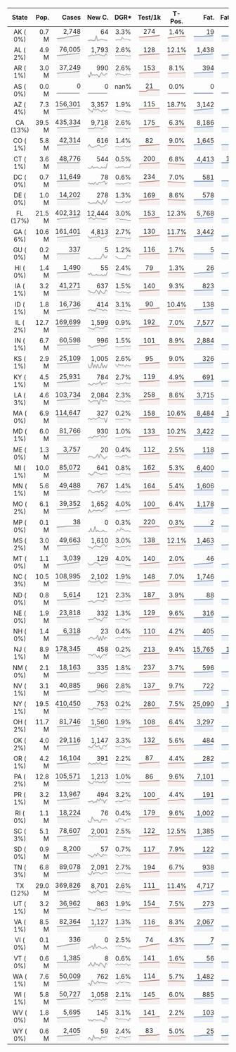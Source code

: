 
<!-- Building Table Time:  2020-07-25T21:14:45.004144 -->


| State | Pop. | Cases | New C. | DGR* | Test/1k | T-Pos. | Fat. | Fat./1M  | CFR* |  GF* | GF-14day | Dbl.Days | CDD |  
| :---: | ---: | ---: | ---: | :---: | :---: | :---: | ---: | ---:  | :---: |  :---: | :---: | :---: | ---: |  
| AK ( 0%)  | 0.7 M  | 2,748 <br><img src="/assets/images/covid/sparklines/AK_img_positive_20200725_1595726085.png"> | 64 <br><img src="/assets/images/covid/sparklines/AK_img_positiveIncrease_20200725_1595726085.png"> | 3.3% <br><img src="/assets/images/covid/sparklines/AK_img_dgr_4_20200725_1595726085.png"> | 274 <br><img src="/assets/images/covid/sparklines/AK_img_total_test_per_1k_20200725_1595726085.png"> | 1.4% <br><img src="/assets/images/covid/sparklines/AK_img_test_positivity_20200725_1595726085.png"> | 19 <br><img src="/assets/images/covid/sparklines/AK_img_death_20200725_1595726085.png"> | 26 <br><img src="/assets/images/covid/sparklines/AK_img_death_20200725_1595726085.png">  | 0.7% <br><img src="/assets/images/covid/sparklines/AK_img_cfr_4_20200725_1595726086.png"> |  1.0 <br><img src="/assets/images/covid/sparklines/AK_img_gfac_4_20200725_1595726085.png"> | 20.9 <br><img src="/assets/images/covid/sparklines/AK_img_gfac_14sum_20200725_1595726085.png"> | 21 <br><img src="/assets/images/covid/sparklines/AK_img_doubling_days_20200725_1595726086.png"> | 4   |  
| AL ( 2%)  | 4.9 M  | 76,005 <br><img src="/assets/images/covid/sparklines/AL_img_positive_20200725_1595726086.png"> | 1,793 <br><img src="/assets/images/covid/sparklines/AL_img_positiveIncrease_20200725_1595726086.png"> | 2.6% <br><img src="/assets/images/covid/sparklines/AL_img_dgr_4_20200725_1595726086.png"> | 128 <br><img src="/assets/images/covid/sparklines/AL_img_total_test_per_1k_20200725_1595726086.png"> | 12.1% <br><img src="/assets/images/covid/sparklines/AL_img_test_positivity_20200725_1595726086.png"> | 1,438 <br><img src="/assets/images/covid/sparklines/AL_img_death_20200725_1595726087.png"> | 293 <br><img src="/assets/images/covid/sparklines/AL_img_death_20200725_1595726087.png">  | 1.9% <br><img src="/assets/images/covid/sparklines/AL_img_cfr_4_20200725_1595726087.png"> |  1.0 <br><img src="/assets/images/covid/sparklines/AL_img_gfac_4_20200725_1595726087.png"> | 14.7 <br><img src="/assets/images/covid/sparklines/AL_img_gfac_14sum_20200725_1595726087.png"> | 26 <br><img src="/assets/images/covid/sparklines/AL_img_doubling_days_20200725_1595726087.png"> | 1   |  
| AR ( 1%)  | 3.0 M  | 37,249 <br><img src="/assets/images/covid/sparklines/AR_img_positive_20200725_1595726088.png"> | 990 <br><img src="/assets/images/covid/sparklines/AR_img_positiveIncrease_20200725_1595726088.png"> | 2.6% <br><img src="/assets/images/covid/sparklines/AR_img_dgr_4_20200725_1595726088.png"> | 153 <br><img src="/assets/images/covid/sparklines/AR_img_total_test_per_1k_20200725_1595726088.png"> | 8.1% <br><img src="/assets/images/covid/sparklines/AR_img_test_positivity_20200725_1595726088.png"> | 394 <br><img src="/assets/images/covid/sparklines/AR_img_death_20200725_1595726088.png"> | 131 <br><img src="/assets/images/covid/sparklines/AR_img_death_20200725_1595726088.png">  | 1.1% <br><img src="/assets/images/covid/sparklines/AR_img_cfr_4_20200725_1595726089.png"> |  1.1 <br><img src="/assets/images/covid/sparklines/AR_img_gfac_4_20200725_1595726088.png"> | 10.7 <br><img src="/assets/images/covid/sparklines/AR_img_gfac_14sum_20200725_1595726089.png"> | 27 <br><img src="/assets/images/covid/sparklines/AR_img_doubling_days_20200725_1595726089.png"> | 1   |  
| AS ( 0%)  | 0.0 M  | 0 <br><img src="/assets/images/covid/sparklines/AS_img_positive_20200725_1595726089.png"> | 0 <br><img src="/assets/images/covid/sparklines/AS_img_positiveIncrease_20200725_1595726089.png"> | nan% <br><img src="/assets/images/covid/sparklines/AS_img_dgr_4_20200725_1595726089.png"> | 21 <br><img src="/assets/images/covid/sparklines/AS_img_total_test_per_1k_20200725_1595726089.png"> | 0.0% <br><img src="/assets/images/covid/sparklines/AS_img_test_positivity_20200725_1595726090.png"> | 0 <br><img src="/assets/images/covid/sparklines/AS_img_death_20200725_1595726090.png"> | 0 <br><img src="/assets/images/covid/sparklines/AS_img_death_20200725_1595726090.png">  | 0.0% <br><img src="/assets/images/covid/sparklines/AS_img_cfr_4_20200725_1595726090.png"> |  nan <br><img src="/assets/images/covid/sparklines/AS_img_gfac_4_20200725_1595726090.png"> | nan <br><img src="/assets/images/covid/sparklines/AS_img_gfac_14sum_20200725_1595726090.png"> | nan <br><img src="/assets/images/covid/sparklines/AS_img_doubling_days_20200725_1595726090.png"> | 116   |  
| AZ ( 4%)  | 7.3 M  | 156,301 <br><img src="/assets/images/covid/sparklines/AZ_img_positive_20200725_1595726090.png"> | 3,357 <br><img src="/assets/images/covid/sparklines/AZ_img_positiveIncrease_20200725_1595726091.png"> | 1.9% <br><img src="/assets/images/covid/sparklines/AZ_img_dgr_4_20200725_1595726091.png"> | 115 <br><img src="/assets/images/covid/sparklines/AZ_img_total_test_per_1k_20200725_1595726091.png"> | 18.7% <br><img src="/assets/images/covid/sparklines/AZ_img_test_positivity_20200725_1595726091.png"> | 3,142 <br><img src="/assets/images/covid/sparklines/AZ_img_death_20200725_1595726091.png"> | 432 <br><img src="/assets/images/covid/sparklines/AZ_img_death_20200725_1595726091.png">  | 2.0% <br><img src="/assets/images/covid/sparklines/AZ_img_cfr_4_20200725_1595726092.png"> |  1.2 <br><img src="/assets/images/covid/sparklines/AZ_img_gfac_4_20200725_1595726091.png"> | 15.6 <br><img src="/assets/images/covid/sparklines/AZ_img_gfac_14sum_20200725_1595726091.png"> | 37 <br><img src="/assets/images/covid/sparklines/AZ_img_doubling_days_20200725_1595726092.png"> | 0   |  
| CA (13%)  | 39.5 M  | 435,334 <br><img src="/assets/images/covid/sparklines/CA_img_positive_20200725_1595726092.png"> | 9,718 <br><img src="/assets/images/covid/sparklines/CA_img_positiveIncrease_20200725_1595726092.png"> | 2.6% <br><img src="/assets/images/covid/sparklines/CA_img_dgr_4_20200725_1595726092.png"> | 175 <br><img src="/assets/images/covid/sparklines/CA_img_total_test_per_1k_20200725_1595726092.png"> | 6.3% <br><img src="/assets/images/covid/sparklines/CA_img_test_positivity_20200725_1595726092.png"> | 8,186 <br><img src="/assets/images/covid/sparklines/CA_img_death_20200725_1595726092.png"> | 207 <br><img src="/assets/images/covid/sparklines/CA_img_death_20200725_1595726092.png">  | 1.9% <br><img src="/assets/images/covid/sparklines/CA_img_cfr_4_20200725_1595726093.png"> |  1.0 <br><img src="/assets/images/covid/sparklines/CA_img_gfac_4_20200725_1595726093.png"> | 14.7 <br><img src="/assets/images/covid/sparklines/CA_img_gfac_14sum_20200725_1595726093.png"> | 27 <br><img src="/assets/images/covid/sparklines/CA_img_doubling_days_20200725_1595726093.png"> | 2   |  
| CO ( 1%)  | 5.8 M  | 42,314 <br><img src="/assets/images/covid/sparklines/CO_img_positive_20200725_1595726093.png"> | 616 <br><img src="/assets/images/covid/sparklines/CO_img_positiveIncrease_20200725_1595726094.png"> | 1.4% <br><img src="/assets/images/covid/sparklines/CO_img_dgr_4_20200725_1595726094.png"> | 82 <br><img src="/assets/images/covid/sparklines/CO_img_total_test_per_1k_20200725_1595726094.png"> | 9.0% <br><img src="/assets/images/covid/sparklines/CO_img_test_positivity_20200725_1595726094.png"> | 1,645 <br><img src="/assets/images/covid/sparklines/CO_img_death_20200725_1595726094.png"> | 286 <br><img src="/assets/images/covid/sparklines/CO_img_death_20200725_1595726094.png">  | 4.0% <br><img src="/assets/images/covid/sparklines/CO_img_cfr_4_20200725_1595726095.png"> |  1.1 <br><img src="/assets/images/covid/sparklines/CO_img_gfac_4_20200725_1595726094.png"> | 15.0 <br><img src="/assets/images/covid/sparklines/CO_img_gfac_14sum_20200725_1595726094.png"> | 50 <br><img src="/assets/images/covid/sparklines/CO_img_doubling_days_20200725_1595726095.png"> | 1   |  
| CT ( 1%)  | 3.6 M  | 48,776 <br><img src="/assets/images/covid/sparklines/CT_img_positive_20200725_1595726095.png"> | 544 <br><img src="/assets/images/covid/sparklines/CT_img_positiveIncrease_20200725_1595726095.png"> | 0.5% <br><img src="/assets/images/covid/sparklines/CT_img_dgr_4_20200725_1595726095.png"> | 200 <br><img src="/assets/images/covid/sparklines/CT_img_total_test_per_1k_20200725_1595726095.png"> | 6.8% <br><img src="/assets/images/covid/sparklines/CT_img_test_positivity_20200725_1595726095.png"> | 4,413 <br><img src="/assets/images/covid/sparklines/CT_img_death_20200725_1595726096.png"> | 1,238 <br><img src="/assets/images/covid/sparklines/CT_img_death_20200725_1595726096.png">  | 9.1% <br><img src="/assets/images/covid/sparklines/CT_img_cfr_4_20200725_1595726096.png"> |  27.0 <br><img src="/assets/images/covid/sparklines/CT_img_gfac_4_20200725_1595726096.png"> | 41.9 <br><img src="/assets/images/covid/sparklines/CT_img_gfac_14sum_20200725_1595726096.png"> | 132 <br><img src="/assets/images/covid/sparklines/CT_img_doubling_days_20200725_1595726096.png"> | 0   |  
| DC ( 0%)  | 0.7 M  | 11,649 <br><img src="/assets/images/covid/sparklines/DC_img_positive_20200725_1595726096.png"> | 78 <br><img src="/assets/images/covid/sparklines/DC_img_positiveIncrease_20200725_1595726096.png"> | 0.6% <br><img src="/assets/images/covid/sparklines/DC_img_dgr_4_20200725_1595726097.png"> | 234 <br><img src="/assets/images/covid/sparklines/DC_img_total_test_per_1k_20200725_1595726097.png"> | 7.0% <br><img src="/assets/images/covid/sparklines/DC_img_test_positivity_20200725_1595726097.png"> | 581 <br><img src="/assets/images/covid/sparklines/DC_img_death_20200725_1595726097.png"> | 823 <br><img src="/assets/images/covid/sparklines/DC_img_death_20200725_1595726097.png">  | 5.0% <br><img src="/assets/images/covid/sparklines/DC_img_cfr_4_20200725_1595726098.png"> |  1.3 <br><img src="/assets/images/covid/sparklines/DC_img_gfac_4_20200725_1595726097.png"> | 15.8 <br><img src="/assets/images/covid/sparklines/DC_img_gfac_14sum_20200725_1595726097.png"> | 109 <br><img src="/assets/images/covid/sparklines/DC_img_doubling_days_20200725_1595726097.png"> | 0   |  
| DE ( 0%)  | 1.0 M  | 14,202 <br><img src="/assets/images/covid/sparklines/DE_img_positive_20200725_1595726098.png"> | 278 <br><img src="/assets/images/covid/sparklines/DE_img_positiveIncrease_20200725_1595726098.png"> | 1.3% <br><img src="/assets/images/covid/sparklines/DE_img_dgr_4_20200725_1595726098.png"> | 169 <br><img src="/assets/images/covid/sparklines/DE_img_total_test_per_1k_20200725_1595726098.png"> | 8.6% <br><img src="/assets/images/covid/sparklines/DE_img_test_positivity_20200725_1595726098.png"> | 578 <br><img src="/assets/images/covid/sparklines/DE_img_death_20200725_1595726098.png"> | 594 <br><img src="/assets/images/covid/sparklines/DE_img_death_20200725_1595726098.png">  | 3.9% <br><img src="/assets/images/covid/sparklines/DE_img_cfr_4_20200725_1595726099.png"> |  1.8 <br><img src="/assets/images/covid/sparklines/DE_img_gfac_4_20200725_1595726098.png"> | 15.9 <br><img src="/assets/images/covid/sparklines/DE_img_gfac_14sum_20200725_1595726099.png"> | 54 <br><img src="/assets/images/covid/sparklines/DE_img_doubling_days_20200725_1595726099.png"> | 0   |  
| FL (17%)  | 21.5 M  | 402,312 <br><img src="/assets/images/covid/sparklines/FL_img_positive_20200725_1595726099.png"> | 12,444 <br><img src="/assets/images/covid/sparklines/FL_img_positiveIncrease_20200725_1595726099.png"> | 3.0% <br><img src="/assets/images/covid/sparklines/FL_img_dgr_4_20200725_1595726099.png"> | 153 <br><img src="/assets/images/covid/sparklines/FL_img_total_test_per_1k_20200725_1595726100.png"> | 12.3% <br><img src="/assets/images/covid/sparklines/FL_img_test_positivity_20200725_1595726100.png"> | 5,768 <br><img src="/assets/images/covid/sparklines/FL_img_death_20200725_1595726100.png"> | 269 <br><img src="/assets/images/covid/sparklines/FL_img_death_20200725_1595726100.png">  | 1.4% <br><img src="/assets/images/covid/sparklines/FL_img_cfr_4_20200725_1595726101.png"> |  1.1 <br><img src="/assets/images/covid/sparklines/FL_img_gfac_4_20200725_1595726100.png"> | 14.5 <br><img src="/assets/images/covid/sparklines/FL_img_gfac_14sum_20200725_1595726100.png"> | 23 <br><img src="/assets/images/covid/sparklines/FL_img_doubling_days_20200725_1595726100.png"> | 0   |  
| GA ( 6%)  | 10.6 M  | 161,401 <br><img src="/assets/images/covid/sparklines/GA_img_positive_20200725_1595726101.png"> | 4,813 <br><img src="/assets/images/covid/sparklines/GA_img_positiveIncrease_20200725_1595726101.png"> | 2.7% <br><img src="/assets/images/covid/sparklines/GA_img_dgr_4_20200725_1595726101.png"> | 130 <br><img src="/assets/images/covid/sparklines/GA_img_total_test_per_1k_20200725_1595726101.png"> | 11.7% <br><img src="/assets/images/covid/sparklines/GA_img_test_positivity_20200725_1595726101.png"> | 3,442 <br><img src="/assets/images/covid/sparklines/GA_img_death_20200725_1595726101.png"> | 324 <br><img src="/assets/images/covid/sparklines/GA_img_death_20200725_1595726101.png">  | 2.2% <br><img src="/assets/images/covid/sparklines/GA_img_cfr_4_20200725_1595726102.png"> |  1.1 <br><img src="/assets/images/covid/sparklines/GA_img_gfac_4_20200725_1595726101.png"> | 14.7 <br><img src="/assets/images/covid/sparklines/GA_img_gfac_14sum_20200725_1595726102.png"> | 25 <br><img src="/assets/images/covid/sparklines/GA_img_doubling_days_20200725_1595726102.png"> | 0   |  
| GU ( 0%)  | 0.2 M  | 337 <br><img src="/assets/images/covid/sparklines/GU_img_positive_20200725_1595726102.png"> | 5 <br><img src="/assets/images/covid/sparklines/GU_img_positiveIncrease_20200725_1595726102.png"> | 1.2% <br><img src="/assets/images/covid/sparklines/GU_img_dgr_4_20200725_1595726102.png"> | 116 <br><img src="/assets/images/covid/sparklines/GU_img_total_test_per_1k_20200725_1595726102.png"> | 1.7% <br><img src="/assets/images/covid/sparklines/GU_img_test_positivity_20200725_1595726103.png"> | 5 <br><img src="/assets/images/covid/sparklines/GU_img_death_20200725_1595726103.png"> | 30 <br><img src="/assets/images/covid/sparklines/GU_img_death_20200725_1595726103.png">  | 1.5% <br><img src="/assets/images/covid/sparklines/GU_img_cfr_4_20200725_1595726103.png"> |  1.5 <br><img src="/assets/images/covid/sparklines/GU_img_gfac_4_20200725_1595726103.png"> | 10.7 <br><img src="/assets/images/covid/sparklines/GU_img_gfac_14sum_20200725_1595726103.png"> | 59 <br><img src="/assets/images/covid/sparklines/GU_img_doubling_days_20200725_1595726103.png"> | 3   |  
| HI ( 0%)  | 1.4 M  | 1,490 <br><img src="/assets/images/covid/sparklines/HI_img_positive_20200725_1595726103.png"> | 55 <br><img src="/assets/images/covid/sparklines/HI_img_positiveIncrease_20200725_1595726104.png"> | 2.4% <br><img src="/assets/images/covid/sparklines/HI_img_dgr_4_20200725_1595726104.png"> | 79 <br><img src="/assets/images/covid/sparklines/HI_img_total_test_per_1k_20200725_1595726104.png"> | 1.3% <br><img src="/assets/images/covid/sparklines/HI_img_test_positivity_20200725_1595726104.png"> | 26 <br><img src="/assets/images/covid/sparklines/HI_img_death_20200725_1595726104.png"> | 18 <br><img src="/assets/images/covid/sparklines/HI_img_death_20200725_1595726104.png">  | 1.7% <br><img src="/assets/images/covid/sparklines/HI_img_cfr_4_20200725_1595726105.png"> |  1.9 <br><img src="/assets/images/covid/sparklines/HI_img_gfac_4_20200725_1595726104.png"> | 16.5 <br><img src="/assets/images/covid/sparklines/HI_img_gfac_14sum_20200725_1595726104.png"> | 29 <br><img src="/assets/images/covid/sparklines/HI_img_doubling_days_20200725_1595726104.png"> | 0   |  
| IA ( 1%)  | 3.2 M  | 41,271 <br><img src="/assets/images/covid/sparklines/IA_img_positive_20200725_1595726105.png"> | 637 <br><img src="/assets/images/covid/sparklines/IA_img_positiveIncrease_20200725_1595726105.png"> | 1.5% <br><img src="/assets/images/covid/sparklines/IA_img_dgr_4_20200725_1595726105.png"> | 140 <br><img src="/assets/images/covid/sparklines/IA_img_total_test_per_1k_20200725_1595726105.png"> | 9.3% <br><img src="/assets/images/covid/sparklines/IA_img_test_positivity_20200725_1595726105.png"> | 823 <br><img src="/assets/images/covid/sparklines/IA_img_death_20200725_1595726105.png"> | 261 <br><img src="/assets/images/covid/sparklines/IA_img_death_20200725_1595726105.png">  | 2.0% <br><img src="/assets/images/covid/sparklines/IA_img_cfr_4_20200725_1595726106.png"> |  1.3 <br><img src="/assets/images/covid/sparklines/IA_img_gfac_4_20200725_1595726106.png"> | 17.5 <br><img src="/assets/images/covid/sparklines/IA_img_gfac_14sum_20200725_1595726106.png"> | 46 <br><img src="/assets/images/covid/sparklines/IA_img_doubling_days_20200725_1595726106.png"> | 1   |  
| ID ( 1%)  | 1.8 M  | 16,736 <br><img src="/assets/images/covid/sparklines/ID_img_positive_20200725_1595726106.png"> | 414 <br><img src="/assets/images/covid/sparklines/ID_img_positiveIncrease_20200725_1595726106.png"> | 3.1% <br><img src="/assets/images/covid/sparklines/ID_img_dgr_4_20200725_1595726106.png"> | 90 <br><img src="/assets/images/covid/sparklines/ID_img_total_test_per_1k_20200725_1595726107.png"> | 10.4% <br><img src="/assets/images/covid/sparklines/ID_img_test_positivity_20200725_1595726107.png"> | 138 <br><img src="/assets/images/covid/sparklines/ID_img_death_20200725_1595726107.png"> | 77 <br><img src="/assets/images/covid/sparklines/ID_img_death_20200725_1595726107.png">  | 0.8% <br><img src="/assets/images/covid/sparklines/ID_img_cfr_4_20200725_1595726108.png"> |  0.9 <br><img src="/assets/images/covid/sparklines/ID_img_gfac_4_20200725_1595726107.png"> | 14.9 <br><img src="/assets/images/covid/sparklines/ID_img_gfac_14sum_20200725_1595726107.png"> | 22 <br><img src="/assets/images/covid/sparklines/ID_img_doubling_days_20200725_1595726107.png"> | 2   |  
| IL ( 2%)  | 12.7 M  | 169,699 <br><img src="/assets/images/covid/sparklines/IL_img_positive_20200725_1595726108.png"> | 1,599 <br><img src="/assets/images/covid/sparklines/IL_img_positiveIncrease_20200725_1595726108.png"> | 0.9% <br><img src="/assets/images/covid/sparklines/IL_img_dgr_4_20200725_1595726108.png"> | 192 <br><img src="/assets/images/covid/sparklines/IL_img_total_test_per_1k_20200725_1595726108.png"> | 7.0% <br><img src="/assets/images/covid/sparklines/IL_img_test_positivity_20200725_1595726108.png"> | 7,577 <br><img src="/assets/images/covid/sparklines/IL_img_death_20200725_1595726108.png"> | 598 <br><img src="/assets/images/covid/sparklines/IL_img_death_20200725_1595726108.png">  | 4.5% <br><img src="/assets/images/covid/sparklines/IL_img_cfr_4_20200725_1595726109.png"> |  1.1 <br><img src="/assets/images/covid/sparklines/IL_img_gfac_4_20200725_1595726108.png"> | 14.8 <br><img src="/assets/images/covid/sparklines/IL_img_gfac_14sum_20200725_1595726109.png"> | 77 <br><img src="/assets/images/covid/sparklines/IL_img_doubling_days_20200725_1595726109.png"> | 1   |  
| IN ( 1%)  | 6.7 M  | 60,598 <br><img src="/assets/images/covid/sparklines/IN_img_positive_20200725_1595726109.png"> | 996 <br><img src="/assets/images/covid/sparklines/IN_img_positiveIncrease_20200725_1595726110.png"> | 1.5% <br><img src="/assets/images/covid/sparklines/IN_img_dgr_4_20200725_1595726110.png"> | 101 <br><img src="/assets/images/covid/sparklines/IN_img_total_test_per_1k_20200725_1595726110.png"> | 8.9% <br><img src="/assets/images/covid/sparklines/IN_img_test_positivity_20200725_1595726110.png"> | 2,884 <br><img src="/assets/images/covid/sparklines/IN_img_death_20200725_1595726110.png"> | 428 <br><img src="/assets/images/covid/sparklines/IN_img_death_20200725_1595726110.png">  | 4.8% <br><img src="/assets/images/covid/sparklines/IN_img_cfr_4_20200725_1595726111.png"> |  1.1 <br><img src="/assets/images/covid/sparklines/IN_img_gfac_4_20200725_1595726110.png"> | 14.9 <br><img src="/assets/images/covid/sparklines/IN_img_gfac_14sum_20200725_1595726110.png"> | 46 <br><img src="/assets/images/covid/sparklines/IN_img_doubling_days_20200725_1595726110.png"> | 0   |  
| KS ( 1%)  | 2.9 M  | 25,109 <br><img src="/assets/images/covid/sparklines/KS_img_positive_20200725_1595726111.png"> | 1,005 <br><img src="/assets/images/covid/sparklines/KS_img_positiveIncrease_20200725_1595726111.png"> | 2.6% <br><img src="/assets/images/covid/sparklines/KS_img_dgr_4_20200725_1595726111.png"> | 95 <br><img src="/assets/images/covid/sparklines/KS_img_total_test_per_1k_20200725_1595726111.png"> | 9.0% <br><img src="/assets/images/covid/sparklines/KS_img_test_positivity_20200725_1595726111.png"> | 326 <br><img src="/assets/images/covid/sparklines/KS_img_death_20200725_1595726111.png"> | 112 <br><img src="/assets/images/covid/sparklines/KS_img_death_20200725_1595726111.png">  | 1.3% <br><img src="/assets/images/covid/sparklines/KS_img_cfr_4_20200725_1595726112.png"> |  0.0 <br><img src="/assets/images/covid/sparklines/KS_img_gfac_4_20200725_1595726111.png"> | 0.0 <br><img src="/assets/images/covid/sparklines/KS_img_gfac_14sum_20200725_1595726112.png"> | 27 <br><img src="/assets/images/covid/sparklines/KS_img_doubling_days_20200725_1595726112.png"> | 0   |  
| KY ( 1%)  | 4.5 M  | 25,931 <br><img src="/assets/images/covid/sparklines/KY_img_positive_20200725_1595726112.png"> | 784 <br><img src="/assets/images/covid/sparklines/KY_img_positiveIncrease_20200725_1595726112.png"> | 2.7% <br><img src="/assets/images/covid/sparklines/KY_img_dgr_4_20200725_1595726112.png"> | 119 <br><img src="/assets/images/covid/sparklines/KY_img_total_test_per_1k_20200725_1595726112.png"> | 4.9% <br><img src="/assets/images/covid/sparklines/KY_img_test_positivity_20200725_1595726113.png"> | 691 <br><img src="/assets/images/covid/sparklines/KY_img_death_20200725_1595726113.png"> | 155 <br><img src="/assets/images/covid/sparklines/KY_img_death_20200725_1595726113.png">  | 2.7% <br><img src="/assets/images/covid/sparklines/KY_img_cfr_4_20200725_1595726113.png"> |  1.3 <br><img src="/assets/images/covid/sparklines/KY_img_gfac_4_20200725_1595726113.png"> | 16.3 <br><img src="/assets/images/covid/sparklines/KY_img_gfac_14sum_20200725_1595726113.png"> | 26 <br><img src="/assets/images/covid/sparklines/KY_img_doubling_days_20200725_1595726113.png"> | 0   |  
| LA ( 3%)  | 4.6 M  | 103,734 <br><img src="/assets/images/covid/sparklines/LA_img_positive_20200725_1595726113.png"> | 2,084 <br><img src="/assets/images/covid/sparklines/LA_img_positiveIncrease_20200725_1595726114.png"> | 2.3% <br><img src="/assets/images/covid/sparklines/LA_img_dgr_4_20200725_1595726114.png"> | 258 <br><img src="/assets/images/covid/sparklines/LA_img_total_test_per_1k_20200725_1595726114.png"> | 8.6% <br><img src="/assets/images/covid/sparklines/LA_img_test_positivity_20200725_1595726114.png"> | 3,715 <br><img src="/assets/images/covid/sparklines/LA_img_death_20200725_1595726114.png"> | 799 <br><img src="/assets/images/covid/sparklines/LA_img_death_20200725_1595726114.png">  | 3.7% <br><img src="/assets/images/covid/sparklines/LA_img_cfr_4_20200725_1595726115.png"> |  1.0 <br><img src="/assets/images/covid/sparklines/LA_img_gfac_4_20200725_1595726114.png"> | 13.1 <br><img src="/assets/images/covid/sparklines/LA_img_gfac_14sum_20200725_1595726114.png"> | 30 <br><img src="/assets/images/covid/sparklines/LA_img_doubling_days_20200725_1595726114.png"> | 2   |  
| MA ( 0%)  | 6.9 M  | 114,647 <br><img src="/assets/images/covid/sparklines/MA_img_positive_20200725_1595726115.png"> | 327 <br><img src="/assets/images/covid/sparklines/MA_img_positiveIncrease_20200725_1595726115.png"> | 0.2% <br><img src="/assets/images/covid/sparklines/MA_img_dgr_4_20200725_1595726115.png"> | 158 <br><img src="/assets/images/covid/sparklines/MA_img_total_test_per_1k_20200725_1595726115.png"> | 10.6% <br><img src="/assets/images/covid/sparklines/MA_img_test_positivity_20200725_1595726115.png"> | 8,484 <br><img src="/assets/images/covid/sparklines/MA_img_death_20200725_1595726115.png"> | 1,231 <br><img src="/assets/images/covid/sparklines/MA_img_death_20200725_1595726115.png">  | 7.4% <br><img src="/assets/images/covid/sparklines/MA_img_cfr_4_20200725_1595726116.png"> |  0.6 <br><img src="/assets/images/covid/sparklines/MA_img_gfac_4_20200725_1595726116.png"> | 13.8 <br><img src="/assets/images/covid/sparklines/MA_img_gfac_14sum_20200725_1595726116.png"> | 344 <br><img src="/assets/images/covid/sparklines/MA_img_doubling_days_20200725_1595726116.png"> | 0   |  
| MD ( 1%)  | 6.0 M  | 81,766 <br><img src="/assets/images/covid/sparklines/MD_img_positive_20200725_1595726116.png"> | 930 <br><img src="/assets/images/covid/sparklines/MD_img_positiveIncrease_20200725_1595726117.png"> | 1.0% <br><img src="/assets/images/covid/sparklines/MD_img_dgr_4_20200725_1595726117.png"> | 133 <br><img src="/assets/images/covid/sparklines/MD_img_total_test_per_1k_20200725_1595726117.png"> | 10.2% <br><img src="/assets/images/covid/sparklines/MD_img_test_positivity_20200725_1595726117.png"> | 3,422 <br><img src="/assets/images/covid/sparklines/MD_img_death_20200725_1595726117.png"> | 566 <br><img src="/assets/images/covid/sparklines/MD_img_death_20200725_1595726117.png">  | 4.2% <br><img src="/assets/images/covid/sparklines/MD_img_cfr_4_20200725_1595726118.png"> |  1.2 <br><img src="/assets/images/covid/sparklines/MD_img_gfac_4_20200725_1595726117.png"> | 15.2 <br><img src="/assets/images/covid/sparklines/MD_img_gfac_14sum_20200725_1595726118.png"> | 70 <br><img src="/assets/images/covid/sparklines/MD_img_doubling_days_20200725_1595726118.png"> | 0   |  
| ME ( 0%)  | 1.3 M  | 3,757 <br><img src="/assets/images/covid/sparklines/ME_img_positive_20200725_1595726118.png"> | 20 <br><img src="/assets/images/covid/sparklines/ME_img_positiveIncrease_20200725_1595726118.png"> | 0.4% <br><img src="/assets/images/covid/sparklines/ME_img_dgr_4_20200725_1595726118.png"> | 112 <br><img src="/assets/images/covid/sparklines/ME_img_total_test_per_1k_20200725_1595726118.png"> | 2.5% <br><img src="/assets/images/covid/sparklines/ME_img_test_positivity_20200725_1595726118.png"> | 118 <br><img src="/assets/images/covid/sparklines/ME_img_death_20200725_1595726119.png"> | 88 <br><img src="/assets/images/covid/sparklines/ME_img_death_20200725_1595726119.png">  | 3.2% <br><img src="/assets/images/covid/sparklines/ME_img_cfr_4_20200725_1595726119.png"> |  1.1 <br><img src="/assets/images/covid/sparklines/ME_img_gfac_4_20200725_1595726119.png"> | 16.6 <br><img src="/assets/images/covid/sparklines/ME_img_gfac_14sum_20200725_1595726119.png"> | 163 <br><img src="/assets/images/covid/sparklines/ME_img_doubling_days_20200725_1595726119.png"> | 0   |  
| MI ( 1%)  | 10.0 M  | 85,072 <br><img src="/assets/images/covid/sparklines/MI_img_positive_20200725_1595726120.png"> | 641 <br><img src="/assets/images/covid/sparklines/MI_img_positiveIncrease_20200725_1595726120.png"> | 0.8% <br><img src="/assets/images/covid/sparklines/MI_img_dgr_4_20200725_1595726120.png"> | 162 <br><img src="/assets/images/covid/sparklines/MI_img_total_test_per_1k_20200725_1595726120.png"> | 5.3% <br><img src="/assets/images/covid/sparklines/MI_img_test_positivity_20200725_1595726120.png"> | 6,400 <br><img src="/assets/images/covid/sparklines/MI_img_death_20200725_1595726120.png"> | 641 <br><img src="/assets/images/covid/sparklines/MI_img_death_20200725_1595726120.png">  | 7.6% <br><img src="/assets/images/covid/sparklines/MI_img_cfr_4_20200725_1595726121.png"> |  1.0 <br><img src="/assets/images/covid/sparklines/MI_img_gfac_4_20200725_1595726120.png"> | 14.7 <br><img src="/assets/images/covid/sparklines/MI_img_gfac_14sum_20200725_1595726120.png"> | 88 <br><img src="/assets/images/covid/sparklines/MI_img_doubling_days_20200725_1595726121.png"> | 1   |  
| MN ( 1%)  | 5.6 M  | 49,488 <br><img src="/assets/images/covid/sparklines/MN_img_positive_20200725_1595726121.png"> | 767 <br><img src="/assets/images/covid/sparklines/MN_img_positiveIncrease_20200725_1595726121.png"> | 1.4% <br><img src="/assets/images/covid/sparklines/MN_img_dgr_4_20200725_1595726121.png"> | 164 <br><img src="/assets/images/covid/sparklines/MN_img_total_test_per_1k_20200725_1595726122.png"> | 5.4% <br><img src="/assets/images/covid/sparklines/MN_img_test_positivity_20200725_1595726122.png"> | 1,606 <br><img src="/assets/images/covid/sparklines/MN_img_death_20200725_1595726122.png"> | 285 <br><img src="/assets/images/covid/sparklines/MN_img_death_20200725_1595726122.png">  | 3.3% <br><img src="/assets/images/covid/sparklines/MN_img_cfr_4_20200725_1595726122.png"> |  1.2 <br><img src="/assets/images/covid/sparklines/MN_img_gfac_4_20200725_1595726122.png"> | 15.0 <br><img src="/assets/images/covid/sparklines/MN_img_gfac_14sum_20200725_1595726122.png"> | 48 <br><img src="/assets/images/covid/sparklines/MN_img_doubling_days_20200725_1595726122.png"> | 0   |  
| MO ( 2%)  | 6.1 M  | 39,352 <br><img src="/assets/images/covid/sparklines/MO_img_positive_20200725_1595726123.png"> | 1,652 <br><img src="/assets/images/covid/sparklines/MO_img_positiveIncrease_20200725_1595726123.png"> | 4.0% <br><img src="/assets/images/covid/sparklines/MO_img_dgr_4_20200725_1595726123.png"> | 100 <br><img src="/assets/images/covid/sparklines/MO_img_total_test_per_1k_20200725_1595726123.png"> | 6.4% <br><img src="/assets/images/covid/sparklines/MO_img_test_positivity_20200725_1595726123.png"> | 1,178 <br><img src="/assets/images/covid/sparklines/MO_img_death_20200725_1595726123.png"> | 192 <br><img src="/assets/images/covid/sparklines/MO_img_death_20200725_1595726123.png">  | 3.1% <br><img src="/assets/images/covid/sparklines/MO_img_cfr_4_20200725_1595726124.png"> |  1.2 <br><img src="/assets/images/covid/sparklines/MO_img_gfac_4_20200725_1595726123.png"> | 15.2 <br><img src="/assets/images/covid/sparklines/MO_img_gfac_14sum_20200725_1595726124.png"> | 17 <br><img src="/assets/images/covid/sparklines/MO_img_doubling_days_20200725_1595726124.png"> | 0   |  
| MP ( 0%)  | 0.1 M  | 38 <br><img src="/assets/images/covid/sparklines/MP_img_positive_20200725_1595726124.png"> | 0 <br><img src="/assets/images/covid/sparklines/MP_img_positiveIncrease_20200725_1595726124.png"> | 0.3% <br><img src="/assets/images/covid/sparklines/MP_img_dgr_4_20200725_1595726124.png"> | 220 <br><img src="/assets/images/covid/sparklines/MP_img_total_test_per_1k_20200725_1595726124.png"> | 0.3% <br><img src="/assets/images/covid/sparklines/MP_img_test_positivity_20200725_1595726124.png"> | 2 <br><img src="/assets/images/covid/sparklines/MP_img_death_20200725_1595726125.png"> | 39 <br><img src="/assets/images/covid/sparklines/MP_img_death_20200725_1595726125.png">  | 5.3% <br><img src="/assets/images/covid/sparklines/MP_img_cfr_4_20200725_1595726125.png"> |  0.0 <br><img src="/assets/images/covid/sparklines/MP_img_gfac_4_20200725_1595726125.png"> | 0.0 <br><img src="/assets/images/covid/sparklines/MP_img_gfac_14sum_20200725_1595726125.png"> | 226 <br><img src="/assets/images/covid/sparklines/MP_img_doubling_days_20200725_1595726125.png"> | 116   |  
| MS ( 2%)  | 3.0 M  | 49,663 <br><img src="/assets/images/covid/sparklines/MS_img_positive_20200725_1595726125.png"> | 1,610 <br><img src="/assets/images/covid/sparklines/MS_img_positiveIncrease_20200725_1595726125.png"> | 3.0% <br><img src="/assets/images/covid/sparklines/MS_img_dgr_4_20200725_1595726126.png"> | 138 <br><img src="/assets/images/covid/sparklines/MS_img_total_test_per_1k_20200725_1595726126.png"> | 12.1% <br><img src="/assets/images/covid/sparklines/MS_img_test_positivity_20200725_1595726126.png"> | 1,463 <br><img src="/assets/images/covid/sparklines/MS_img_death_20200725_1595726126.png"> | 492 <br><img src="/assets/images/covid/sparklines/MS_img_death_20200725_1595726126.png">  | 3.0% <br><img src="/assets/images/covid/sparklines/MS_img_cfr_4_20200725_1595726127.png"> |  1.2 <br><img src="/assets/images/covid/sparklines/MS_img_gfac_4_20200725_1595726126.png"> | 15.7 <br><img src="/assets/images/covid/sparklines/MS_img_gfac_14sum_20200725_1595726126.png"> | 23 <br><img src="/assets/images/covid/sparklines/MS_img_doubling_days_20200725_1595726126.png"> | 0   |  
| MT ( 0%)  | 1.1 M  | 3,039 <br><img src="/assets/images/covid/sparklines/MT_img_positive_20200725_1595726127.png"> | 129 <br><img src="/assets/images/covid/sparklines/MT_img_positiveIncrease_20200725_1595726127.png"> | 4.0% <br><img src="/assets/images/covid/sparklines/MT_img_dgr_4_20200725_1595726127.png"> | 140 <br><img src="/assets/images/covid/sparklines/MT_img_total_test_per_1k_20200725_1595726127.png"> | 2.0% <br><img src="/assets/images/covid/sparklines/MT_img_test_positivity_20200725_1595726127.png"> | 46 <br><img src="/assets/images/covid/sparklines/MT_img_death_20200725_1595726127.png"> | 43 <br><img src="/assets/images/covid/sparklines/MT_img_death_20200725_1595726127.png">  | 1.5% <br><img src="/assets/images/covid/sparklines/MT_img_cfr_4_20200725_1595726128.png"> |  1.1 <br><img src="/assets/images/covid/sparklines/MT_img_gfac_4_20200725_1595726127.png"> | 14.9 <br><img src="/assets/images/covid/sparklines/MT_img_gfac_14sum_20200725_1595726128.png"> | 18 <br><img src="/assets/images/covid/sparklines/MT_img_doubling_days_20200725_1595726128.png"> | 0   |  
| NC ( 3%)  | 10.5 M  | 108,995 <br><img src="/assets/images/covid/sparklines/NC_img_positive_20200725_1595726128.png"> | 2,102 <br><img src="/assets/images/covid/sparklines/NC_img_positiveIncrease_20200725_1595726128.png"> | 1.9% <br><img src="/assets/images/covid/sparklines/NC_img_dgr_4_20200725_1595726128.png"> | 148 <br><img src="/assets/images/covid/sparklines/NC_img_total_test_per_1k_20200725_1595726128.png"> | 7.0% <br><img src="/assets/images/covid/sparklines/NC_img_test_positivity_20200725_1595726128.png"> | 1,746 <br><img src="/assets/images/covid/sparklines/NC_img_death_20200725_1595726129.png"> | 166 <br><img src="/assets/images/covid/sparklines/NC_img_death_20200725_1595726129.png">  | 1.6% <br><img src="/assets/images/covid/sparklines/NC_img_cfr_4_20200725_1595726129.png"> |  1.1 <br><img src="/assets/images/covid/sparklines/NC_img_gfac_4_20200725_1595726129.png"> | 14.4 <br><img src="/assets/images/covid/sparklines/NC_img_gfac_14sum_20200725_1595726129.png"> | 36 <br><img src="/assets/images/covid/sparklines/NC_img_doubling_days_20200725_1595726129.png"> | 0   |  
| ND ( 0%)  | 0.8 M  | 5,614 <br><img src="/assets/images/covid/sparklines/ND_img_positive_20200725_1595726129.png"> | 121 <br><img src="/assets/images/covid/sparklines/ND_img_positiveIncrease_20200725_1595726129.png"> | 2.3% <br><img src="/assets/images/covid/sparklines/ND_img_dgr_4_20200725_1595726130.png"> | 187 <br><img src="/assets/images/covid/sparklines/ND_img_total_test_per_1k_20200725_1595726130.png"> | 3.9% <br><img src="/assets/images/covid/sparklines/ND_img_test_positivity_20200725_1595726130.png"> | 88 <br><img src="/assets/images/covid/sparklines/ND_img_death_20200725_1595726130.png"> | 115 <br><img src="/assets/images/covid/sparklines/ND_img_death_20200725_1595726130.png">  | 1.6% <br><img src="/assets/images/covid/sparklines/ND_img_cfr_4_20200725_1595726131.png"> |  1.1 <br><img src="/assets/images/covid/sparklines/ND_img_gfac_4_20200725_1595726130.png"> | 15.2 <br><img src="/assets/images/covid/sparklines/ND_img_gfac_14sum_20200725_1595726130.png"> | 30 <br><img src="/assets/images/covid/sparklines/ND_img_doubling_days_20200725_1595726130.png"> | 2   |  
| NE ( 0%)  | 1.9 M  | 23,818 <br><img src="/assets/images/covid/sparklines/NE_img_positive_20200725_1595726131.png"> | 332 <br><img src="/assets/images/covid/sparklines/NE_img_positiveIncrease_20200725_1595726131.png"> | 1.3% <br><img src="/assets/images/covid/sparklines/NE_img_dgr_4_20200725_1595726131.png"> | 129 <br><img src="/assets/images/covid/sparklines/NE_img_total_test_per_1k_20200725_1595726131.png"> | 9.6% <br><img src="/assets/images/covid/sparklines/NE_img_test_positivity_20200725_1595726131.png"> | 316 <br><img src="/assets/images/covid/sparklines/NE_img_death_20200725_1595726131.png"> | 163 <br><img src="/assets/images/covid/sparklines/NE_img_death_20200725_1595726131.png">  | 1.3% <br><img src="/assets/images/covid/sparklines/NE_img_cfr_4_20200725_1595726132.png"> |  1.2 <br><img src="/assets/images/covid/sparklines/NE_img_gfac_4_20200725_1595726131.png"> | 15.7 <br><img src="/assets/images/covid/sparklines/NE_img_gfac_14sum_20200725_1595726132.png"> | 54 <br><img src="/assets/images/covid/sparklines/NE_img_doubling_days_20200725_1595726132.png"> | 0   |  
| NH ( 0%)  | 1.4 M  | 6,318 <br><img src="/assets/images/covid/sparklines/NH_img_positive_20200725_1595726132.png"> | 23 <br><img src="/assets/images/covid/sparklines/NH_img_positiveIncrease_20200725_1595726132.png"> | 0.4% <br><img src="/assets/images/covid/sparklines/NH_img_dgr_4_20200725_1595726132.png"> | 110 <br><img src="/assets/images/covid/sparklines/NH_img_total_test_per_1k_20200725_1595726132.png"> | 4.2% <br><img src="/assets/images/covid/sparklines/NH_img_test_positivity_20200725_1595726133.png"> | 405 <br><img src="/assets/images/covid/sparklines/NH_img_death_20200725_1595726133.png"> | 298 <br><img src="/assets/images/covid/sparklines/NH_img_death_20200725_1595726133.png">  | 6.4% <br><img src="/assets/images/covid/sparklines/NH_img_cfr_4_20200725_1595726133.png"> |  1.1 <br><img src="/assets/images/covid/sparklines/NH_img_gfac_4_20200725_1595726133.png"> | 13.8 <br><img src="/assets/images/covid/sparklines/NH_img_gfac_14sum_20200725_1595726133.png"> | 173 <br><img src="/assets/images/covid/sparklines/NH_img_doubling_days_20200725_1595726133.png"> | 1   |  
| NJ ( 1%)  | 8.9 M  | 178,345 <br><img src="/assets/images/covid/sparklines/NJ_img_positive_20200725_1595726133.png"> | 458 <br><img src="/assets/images/covid/sparklines/NJ_img_positiveIncrease_20200725_1595726134.png"> | 0.2% <br><img src="/assets/images/covid/sparklines/NJ_img_dgr_4_20200725_1595726134.png"> | 213 <br><img src="/assets/images/covid/sparklines/NJ_img_total_test_per_1k_20200725_1595726134.png"> | 9.4% <br><img src="/assets/images/covid/sparklines/NJ_img_test_positivity_20200725_1595726134.png"> | 15,765 <br><img src="/assets/images/covid/sparklines/NJ_img_death_20200725_1595726134.png"> | 1,775 <br><img src="/assets/images/covid/sparklines/NJ_img_death_20200725_1595726134.png">  | 8.8% <br><img src="/assets/images/covid/sparklines/NJ_img_cfr_4_20200725_1595726135.png"> |  1.0 <br><img src="/assets/images/covid/sparklines/NJ_img_gfac_4_20200725_1595726135.png"> | 11.4 <br><img src="/assets/images/covid/sparklines/NJ_img_gfac_14sum_20200725_1595726135.png"> | 361 <br><img src="/assets/images/covid/sparklines/NJ_img_doubling_days_20200725_1595726135.png"> | 0   |  
| NM ( 0%)  | 2.1 M  | 18,163 <br><img src="/assets/images/covid/sparklines/NM_img_positive_20200725_1595726135.png"> | 335 <br><img src="/assets/images/covid/sparklines/NM_img_positiveIncrease_20200725_1595726135.png"> | 1.8% <br><img src="/assets/images/covid/sparklines/NM_img_dgr_4_20200725_1595726136.png"> | 237 <br><img src="/assets/images/covid/sparklines/NM_img_total_test_per_1k_20200725_1595726136.png"> | 3.7% <br><img src="/assets/images/covid/sparklines/NM_img_test_positivity_20200725_1595726136.png"> | 596 <br><img src="/assets/images/covid/sparklines/NM_img_death_20200725_1595726136.png"> | 284 <br><img src="/assets/images/covid/sparklines/NM_img_death_20200725_1595726136.png">  | 3.3% <br><img src="/assets/images/covid/sparklines/NM_img_cfr_4_20200725_1595726137.png"> |  1.1 <br><img src="/assets/images/covid/sparklines/NM_img_gfac_4_20200725_1595726136.png"> | 14.5 <br><img src="/assets/images/covid/sparklines/NM_img_gfac_14sum_20200725_1595726136.png"> | 39 <br><img src="/assets/images/covid/sparklines/NM_img_doubling_days_20200725_1595726136.png"> | 0   |  
| NV ( 1%)  | 3.1 M  | 40,885 <br><img src="/assets/images/covid/sparklines/NV_img_positive_20200725_1595726137.png"> | 966 <br><img src="/assets/images/covid/sparklines/NV_img_positiveIncrease_20200725_1595726137.png"> | 2.8% <br><img src="/assets/images/covid/sparklines/NV_img_dgr_4_20200725_1595726137.png"> | 137 <br><img src="/assets/images/covid/sparklines/NV_img_total_test_per_1k_20200725_1595726137.png"> | 9.7% <br><img src="/assets/images/covid/sparklines/NV_img_test_positivity_20200725_1595726137.png"> | 722 <br><img src="/assets/images/covid/sparklines/NV_img_death_20200725_1595726137.png"> | 234 <br><img src="/assets/images/covid/sparklines/NV_img_death_20200725_1595726137.png">  | 1.8% <br><img src="/assets/images/covid/sparklines/NV_img_cfr_4_20200725_1595726138.png"> |  1.0 <br><img src="/assets/images/covid/sparklines/NV_img_gfac_4_20200725_1595726137.png"> | 14.9 <br><img src="/assets/images/covid/sparklines/NV_img_gfac_14sum_20200725_1595726138.png"> | 25 <br><img src="/assets/images/covid/sparklines/NV_img_doubling_days_20200725_1595726138.png"> | 1   |  
| NY ( 1%)  | 19.5 M  | 410,450 <br><img src="/assets/images/covid/sparklines/NY_img_positive_20200725_1595726138.png"> | 753 <br><img src="/assets/images/covid/sparklines/NY_img_positiveIncrease_20200725_1595726138.png"> | 0.2% <br><img src="/assets/images/covid/sparklines/NY_img_dgr_4_20200725_1595726138.png"> | 280 <br><img src="/assets/images/covid/sparklines/NY_img_total_test_per_1k_20200725_1595726139.png"> | 7.5% <br><img src="/assets/images/covid/sparklines/NY_img_test_positivity_20200725_1595726139.png"> | 25,090 <br><img src="/assets/images/covid/sparklines/NY_img_death_20200725_1595726139.png"> | 1,290 <br><img src="/assets/images/covid/sparklines/NY_img_death_20200725_1595726139.png">  | 6.1% <br><img src="/assets/images/covid/sparklines/NY_img_cfr_4_20200725_1595726139.png"> |  1.0 <br><img src="/assets/images/covid/sparklines/NY_img_gfac_4_20200725_1595726139.png"> | 14.5 <br><img src="/assets/images/covid/sparklines/NY_img_gfac_14sum_20200725_1595726139.png"> | 378 <br><img src="/assets/images/covid/sparklines/NY_img_doubling_days_20200725_1595726139.png"> | 1   |  
| OH ( 2%)  | 11.7 M  | 81,746 <br><img src="/assets/images/covid/sparklines/OH_img_positive_20200725_1595726140.png"> | 1,560 <br><img src="/assets/images/covid/sparklines/OH_img_positiveIncrease_20200725_1595726140.png"> | 1.9% <br><img src="/assets/images/covid/sparklines/OH_img_dgr_4_20200725_1595726140.png"> | 108 <br><img src="/assets/images/covid/sparklines/OH_img_total_test_per_1k_20200725_1595726140.png"> | 6.4% <br><img src="/assets/images/covid/sparklines/OH_img_test_positivity_20200725_1595726140.png"> | 3,297 <br><img src="/assets/images/covid/sparklines/OH_img_death_20200725_1595726140.png"> | 282 <br><img src="/assets/images/covid/sparklines/OH_img_death_20200725_1595726140.png">  | 4.1% <br><img src="/assets/images/covid/sparklines/OH_img_cfr_4_20200725_1595726141.png"> |  1.1 <br><img src="/assets/images/covid/sparklines/OH_img_gfac_4_20200725_1595726140.png"> | 14.4 <br><img src="/assets/images/covid/sparklines/OH_img_gfac_14sum_20200725_1595726140.png"> | 37 <br><img src="/assets/images/covid/sparklines/OH_img_doubling_days_20200725_1595726141.png"> | 0   |  
| OK ( 2%)  | 4.0 M  | 29,116 <br><img src="/assets/images/covid/sparklines/OK_img_positive_20200725_1595726141.png"> | 1,147 <br><img src="/assets/images/covid/sparklines/OK_img_positiveIncrease_20200725_1595726141.png"> | 3.3% <br><img src="/assets/images/covid/sparklines/OK_img_dgr_4_20200725_1595726141.png"> | 132 <br><img src="/assets/images/covid/sparklines/OK_img_total_test_per_1k_20200725_1595726141.png"> | 5.6% <br><img src="/assets/images/covid/sparklines/OK_img_test_positivity_20200725_1595726141.png"> | 484 <br><img src="/assets/images/covid/sparklines/OK_img_death_20200725_1595726142.png"> | 122 <br><img src="/assets/images/covid/sparklines/OK_img_death_20200725_1595726142.png">  | 1.7% <br><img src="/assets/images/covid/sparklines/OK_img_cfr_4_20200725_1595726142.png"> |  1.6 <br><img src="/assets/images/covid/sparklines/OK_img_gfac_4_20200725_1595726142.png"> | 18.0 <br><img src="/assets/images/covid/sparklines/OK_img_gfac_14sum_20200725_1595726142.png"> | 21 <br><img src="/assets/images/covid/sparklines/OK_img_doubling_days_20200725_1595726142.png"> | 0   |  
| OR ( 1%)  | 4.2 M  | 16,104 <br><img src="/assets/images/covid/sparklines/OR_img_positive_20200725_1595726142.png"> | 391 <br><img src="/assets/images/covid/sparklines/OR_img_positiveIncrease_20200725_1595726143.png"> | 2.2% <br><img src="/assets/images/covid/sparklines/OR_img_dgr_4_20200725_1595726143.png"> | 87 <br><img src="/assets/images/covid/sparklines/OR_img_total_test_per_1k_20200725_1595726143.png"> | 4.4% <br><img src="/assets/images/covid/sparklines/OR_img_test_positivity_20200725_1595726143.png"> | 282 <br><img src="/assets/images/covid/sparklines/OR_img_death_20200725_1595726143.png"> | 67 <br><img src="/assets/images/covid/sparklines/OR_img_death_20200725_1595726143.png">  | 1.8% <br><img src="/assets/images/covid/sparklines/OR_img_cfr_4_20200725_1595726144.png"> |  1.1 <br><img src="/assets/images/covid/sparklines/OR_img_gfac_4_20200725_1595726143.png"> | 14.9 <br><img src="/assets/images/covid/sparklines/OR_img_gfac_14sum_20200725_1595726144.png"> | 31 <br><img src="/assets/images/covid/sparklines/OR_img_doubling_days_20200725_1595726144.png"> | 0   |  
| PA ( 2%)  | 12.8 M  | 105,571 <br><img src="/assets/images/covid/sparklines/PA_img_positive_20200725_1595726144.png"> | 1,213 <br><img src="/assets/images/covid/sparklines/PA_img_positiveIncrease_20200725_1595726144.png"> | 1.0% <br><img src="/assets/images/covid/sparklines/PA_img_dgr_4_20200725_1595726144.png"> | 86 <br><img src="/assets/images/covid/sparklines/PA_img_total_test_per_1k_20200725_1595726144.png"> | 9.6% <br><img src="/assets/images/covid/sparklines/PA_img_test_positivity_20200725_1595726145.png"> | 7,101 <br><img src="/assets/images/covid/sparklines/PA_img_death_20200725_1595726145.png"> | 555 <br><img src="/assets/images/covid/sparklines/PA_img_death_20200725_1595726145.png">  | 6.8% <br><img src="/assets/images/covid/sparklines/PA_img_cfr_4_20200725_1595726146.png"> |  1.2 <br><img src="/assets/images/covid/sparklines/PA_img_gfac_4_20200725_1595726145.png"> | 15.0 <br><img src="/assets/images/covid/sparklines/PA_img_gfac_14sum_20200725_1595726145.png"> | 72 <br><img src="/assets/images/covid/sparklines/PA_img_doubling_days_20200725_1595726145.png"> | 0   |  
| PR ( 1%)  | 3.2 M  | 13,967 <br><img src="/assets/images/covid/sparklines/PR_img_positive_20200725_1595726146.png"> | 494 <br><img src="/assets/images/covid/sparklines/PR_img_positiveIncrease_20200725_1595726146.png"> | 3.2% <br><img src="/assets/images/covid/sparklines/PR_img_dgr_4_20200725_1595726146.png"> | 100 <br><img src="/assets/images/covid/sparklines/PR_img_total_test_per_1k_20200725_1595726146.png"> | 4.4% <br><img src="/assets/images/covid/sparklines/PR_img_test_positivity_20200725_1595726146.png"> | 191 <br><img src="/assets/images/covid/sparklines/PR_img_death_20200725_1595726146.png"> | 60 <br><img src="/assets/images/covid/sparklines/PR_img_death_20200725_1595726146.png">  | 1.4% <br><img src="/assets/images/covid/sparklines/PR_img_cfr_4_20200725_1595726147.png"> |  1.8 <br><img src="/assets/images/covid/sparklines/PR_img_gfac_4_20200725_1595726146.png"> | 20.2 <br><img src="/assets/images/covid/sparklines/PR_img_gfac_14sum_20200725_1595726147.png"> | 22 <br><img src="/assets/images/covid/sparklines/PR_img_doubling_days_20200725_1595726147.png"> | 0   |  
| RI ( 0%)  | 1.1 M  | 18,224 <br><img src="/assets/images/covid/sparklines/RI_img_positive_20200725_1595726147.png"> | 76 <br><img src="/assets/images/covid/sparklines/RI_img_positiveIncrease_20200725_1595726147.png"> | 0.4% <br><img src="/assets/images/covid/sparklines/RI_img_dgr_4_20200725_1595726147.png"> | 179 <br><img src="/assets/images/covid/sparklines/RI_img_total_test_per_1k_20200725_1595726148.png"> | 9.6% <br><img src="/assets/images/covid/sparklines/RI_img_test_positivity_20200725_1595726148.png"> | 1,002 <br><img src="/assets/images/covid/sparklines/RI_img_death_20200725_1595726148.png"> | 946 <br><img src="/assets/images/covid/sparklines/RI_img_death_20200725_1595726148.png">  | 5.5% <br><img src="/assets/images/covid/sparklines/RI_img_cfr_4_20200725_1595726148.png"> |  0.9 <br><img src="/assets/images/covid/sparklines/RI_img_gfac_4_20200725_1595726148.png"> | 10.4 <br><img src="/assets/images/covid/sparklines/RI_img_gfac_14sum_20200725_1595726148.png"> | 162 <br><img src="/assets/images/covid/sparklines/RI_img_doubling_days_20200725_1595726148.png"> | 1   |  
| SC ( 3%)  | 5.1 M  | 78,607 <br><img src="/assets/images/covid/sparklines/SC_img_positive_20200725_1595726149.png"> | 2,001 <br><img src="/assets/images/covid/sparklines/SC_img_positiveIncrease_20200725_1595726149.png"> | 2.5% <br><img src="/assets/images/covid/sparklines/SC_img_dgr_4_20200725_1595726149.png"> | 122 <br><img src="/assets/images/covid/sparklines/SC_img_total_test_per_1k_20200725_1595726149.png"> | 12.5% <br><img src="/assets/images/covid/sparklines/SC_img_test_positivity_20200725_1595726149.png"> | 1,385 <br><img src="/assets/images/covid/sparklines/SC_img_death_20200725_1595726149.png"> | 269 <br><img src="/assets/images/covid/sparklines/SC_img_death_20200725_1595726149.png">  | 1.7% <br><img src="/assets/images/covid/sparklines/SC_img_cfr_4_20200725_1595726150.png"> |  1.1 <br><img src="/assets/images/covid/sparklines/SC_img_gfac_4_20200725_1595726149.png"> | 14.6 <br><img src="/assets/images/covid/sparklines/SC_img_gfac_14sum_20200725_1595726150.png"> | 28 <br><img src="/assets/images/covid/sparklines/SC_img_doubling_days_20200725_1595726150.png"> | 0   |  
| SD ( 0%)  | 0.9 M  | 8,200 <br><img src="/assets/images/covid/sparklines/SD_img_positive_20200725_1595726150.png"> | 57 <br><img src="/assets/images/covid/sparklines/SD_img_positiveIncrease_20200725_1595726150.png"> | 0.7% <br><img src="/assets/images/covid/sparklines/SD_img_dgr_4_20200725_1595726150.png"> | 117 <br><img src="/assets/images/covid/sparklines/SD_img_total_test_per_1k_20200725_1595726150.png"> | 7.9% <br><img src="/assets/images/covid/sparklines/SD_img_test_positivity_20200725_1595726151.png"> | 122 <br><img src="/assets/images/covid/sparklines/SD_img_death_20200725_1595726151.png"> | 138 <br><img src="/assets/images/covid/sparklines/SD_img_death_20200725_1595726151.png">  | 1.5% <br><img src="/assets/images/covid/sparklines/SD_img_cfr_4_20200725_1595726151.png"> |  1.0 <br><img src="/assets/images/covid/sparklines/SD_img_gfac_4_20200725_1595726151.png"> | 15.6 <br><img src="/assets/images/covid/sparklines/SD_img_gfac_14sum_20200725_1595726151.png"> | 93 <br><img src="/assets/images/covid/sparklines/SD_img_doubling_days_20200725_1595726151.png"> | 1   |  
| TN ( 3%)  | 6.8 M  | 89,078 <br><img src="/assets/images/covid/sparklines/TN_img_positive_20200725_1595726151.png"> | 2,091 <br><img src="/assets/images/covid/sparklines/TN_img_positiveIncrease_20200725_1595726152.png"> | 2.7% <br><img src="/assets/images/covid/sparklines/TN_img_dgr_4_20200725_1595726152.png"> | 194 <br><img src="/assets/images/covid/sparklines/TN_img_total_test_per_1k_20200725_1595726152.png"> | 6.7% <br><img src="/assets/images/covid/sparklines/TN_img_test_positivity_20200725_1595726152.png"> | 938 <br><img src="/assets/images/covid/sparklines/TN_img_death_20200725_1595726152.png"> | 137 <br><img src="/assets/images/covid/sparklines/TN_img_death_20200725_1595726152.png">  | 1.1% <br><img src="/assets/images/covid/sparklines/TN_img_cfr_4_20200725_1595726154.png"> |  1.0 <br><img src="/assets/images/covid/sparklines/TN_img_gfac_4_20200725_1595726152.png"> | 16.2 <br><img src="/assets/images/covid/sparklines/TN_img_gfac_14sum_20200725_1595726153.png"> | 26 <br><img src="/assets/images/covid/sparklines/TN_img_doubling_days_20200725_1595726153.png"> | 1   |  
| TX (12%)  | 29.0 M  | 369,826 <br><img src="/assets/images/covid/sparklines/TX_img_positive_20200725_1595726154.png"> | 8,701 <br><img src="/assets/images/covid/sparklines/TX_img_positiveIncrease_20200725_1595726154.png"> | 2.6% <br><img src="/assets/images/covid/sparklines/TX_img_dgr_4_20200725_1595726154.png"> | 111 <br><img src="/assets/images/covid/sparklines/TX_img_total_test_per_1k_20200725_1595726154.png"> | 11.4% <br><img src="/assets/images/covid/sparklines/TX_img_test_positivity_20200725_1595726154.png"> | 4,717 <br><img src="/assets/images/covid/sparklines/TX_img_death_20200725_1595726154.png"> | 163 <br><img src="/assets/images/covid/sparklines/TX_img_death_20200725_1595726154.png">  | 1.3% <br><img src="/assets/images/covid/sparklines/TX_img_cfr_4_20200725_1595726155.png"> |  1.0 <br><img src="/assets/images/covid/sparklines/TX_img_gfac_4_20200725_1595726154.png"> | 14.7 <br><img src="/assets/images/covid/sparklines/TX_img_gfac_14sum_20200725_1595726155.png"> | 26 <br><img src="/assets/images/covid/sparklines/TX_img_doubling_days_20200725_1595726155.png"> | 2   |  
| UT ( 1%)  | 3.2 M  | 36,962 <br><img src="/assets/images/covid/sparklines/UT_img_positive_20200725_1595726155.png"> | 863 <br><img src="/assets/images/covid/sparklines/UT_img_positiveIncrease_20200725_1595726155.png"> | 1.9% <br><img src="/assets/images/covid/sparklines/UT_img_dgr_4_20200725_1595726155.png"> | 154 <br><img src="/assets/images/covid/sparklines/UT_img_total_test_per_1k_20200725_1595726155.png"> | 7.5% <br><img src="/assets/images/covid/sparklines/UT_img_test_positivity_20200725_1595726156.png"> | 273 <br><img src="/assets/images/covid/sparklines/UT_img_death_20200725_1595726156.png"> | 85 <br><img src="/assets/images/covid/sparklines/UT_img_death_20200725_1595726156.png">  | 0.7% <br><img src="/assets/images/covid/sparklines/UT_img_cfr_4_20200725_1595726156.png"> |  1.3 <br><img src="/assets/images/covid/sparklines/UT_img_gfac_4_20200725_1595726156.png"> | 14.8 <br><img src="/assets/images/covid/sparklines/UT_img_gfac_14sum_20200725_1595726156.png"> | 36 <br><img src="/assets/images/covid/sparklines/UT_img_doubling_days_20200725_1595726156.png"> | 0   |  
| VA ( 1%)  | 8.5 M  | 82,364 <br><img src="/assets/images/covid/sparklines/VA_img_positive_20200725_1595726157.png"> | 1,127 <br><img src="/assets/images/covid/sparklines/VA_img_positiveIncrease_20200725_1595726157.png"> | 1.3% <br><img src="/assets/images/covid/sparklines/VA_img_dgr_4_20200725_1595726157.png"> | 116 <br><img src="/assets/images/covid/sparklines/VA_img_total_test_per_1k_20200725_1595726157.png"> | 8.3% <br><img src="/assets/images/covid/sparklines/VA_img_test_positivity_20200725_1595726157.png"> | 2,067 <br><img src="/assets/images/covid/sparklines/VA_img_death_20200725_1595726157.png"> | 242 <br><img src="/assets/images/covid/sparklines/VA_img_death_20200725_1595726157.png">  | 2.5% <br><img src="/assets/images/covid/sparklines/VA_img_cfr_4_20200725_1595726158.png"> |  1.1 <br><img src="/assets/images/covid/sparklines/VA_img_gfac_4_20200725_1595726157.png"> | 14.6 <br><img src="/assets/images/covid/sparklines/VA_img_gfac_14sum_20200725_1595726158.png"> | 55 <br><img src="/assets/images/covid/sparklines/VA_img_doubling_days_20200725_1595726158.png"> | 0   |  
| VI ( 0%)  | 0.1 M  | 336 <br><img src="/assets/images/covid/sparklines/VI_img_positive_20200725_1595726158.png"> | 0 <br><img src="/assets/images/covid/sparklines/VI_img_positiveIncrease_20200725_1595726158.png"> | 2.5% <br><img src="/assets/images/covid/sparklines/VI_img_dgr_4_20200725_1595726158.png"> | 74 <br><img src="/assets/images/covid/sparklines/VI_img_total_test_per_1k_20200725_1595726158.png"> | 4.3% <br><img src="/assets/images/covid/sparklines/VI_img_test_positivity_20200725_1595726159.png"> | 7 <br><img src="/assets/images/covid/sparklines/VI_img_death_20200725_1595726159.png"> | 66 <br><img src="/assets/images/covid/sparklines/VI_img_death_20200725_1595726159.png">  | 2.1% <br><img src="/assets/images/covid/sparklines/VI_img_cfr_4_20200725_1595726159.png"> |  0.9 <br><img src="/assets/images/covid/sparklines/VI_img_gfac_4_20200725_1595726159.png"> | 16.6 <br><img src="/assets/images/covid/sparklines/VI_img_gfac_14sum_20200725_1595726159.png"> | 28 <br><img src="/assets/images/covid/sparklines/VI_img_doubling_days_20200725_1595726159.png"> | 1   |  
| VT ( 0%)  | 0.6 M  | 1,385 <br><img src="/assets/images/covid/sparklines/VT_img_positive_20200725_1595726160.png"> | 8 <br><img src="/assets/images/covid/sparklines/VT_img_positiveIncrease_20200725_1595726160.png"> | 0.6% <br><img src="/assets/images/covid/sparklines/VT_img_dgr_4_20200725_1595726160.png"> | 141 <br><img src="/assets/images/covid/sparklines/VT_img_total_test_per_1k_20200725_1595726160.png"> | 1.6% <br><img src="/assets/images/covid/sparklines/VT_img_test_positivity_20200725_1595726160.png"> | 56 <br><img src="/assets/images/covid/sparklines/VT_img_death_20200725_1595726160.png"> | 90 <br><img src="/assets/images/covid/sparklines/VT_img_death_20200725_1595726160.png">  | 4.1% <br><img src="/assets/images/covid/sparklines/VT_img_cfr_4_20200725_1595726161.png"> |  0.7 <br><img src="/assets/images/covid/sparklines/VT_img_gfac_4_20200725_1595726160.png"> | 18.7 <br><img src="/assets/images/covid/sparklines/VT_img_gfac_14sum_20200725_1595726160.png"> | 125 <br><img src="/assets/images/covid/sparklines/VT_img_doubling_days_20200725_1595726161.png"> | 1   |  
| WA ( 1%)  | 7.6 M  | 50,009 <br><img src="/assets/images/covid/sparklines/WA_img_positive_20200725_1595726161.png"> | 762 <br><img src="/assets/images/covid/sparklines/WA_img_positiveIncrease_20200725_1595726161.png"> | 1.6% <br><img src="/assets/images/covid/sparklines/WA_img_dgr_4_20200725_1595726161.png"> | 114 <br><img src="/assets/images/covid/sparklines/WA_img_total_test_per_1k_20200725_1595726161.png"> | 5.7% <br><img src="/assets/images/covid/sparklines/WA_img_test_positivity_20200725_1595726161.png"> | 1,482 <br><img src="/assets/images/covid/sparklines/WA_img_death_20200725_1595726162.png"> | 195 <br><img src="/assets/images/covid/sparklines/WA_img_death_20200725_1595726162.png">  | 3.0% <br><img src="/assets/images/covid/sparklines/WA_img_cfr_4_20200725_1595726162.png"> |  1.0 <br><img src="/assets/images/covid/sparklines/WA_img_gfac_4_20200725_1595726162.png"> | 12.9 <br><img src="/assets/images/covid/sparklines/WA_img_gfac_14sum_20200725_1595726162.png"> | 43 <br><img src="/assets/images/covid/sparklines/WA_img_doubling_days_20200725_1595726162.png"> | 0   |  
| WI ( 1%)  | 5.8 M  | 50,727 <br><img src="/assets/images/covid/sparklines/WI_img_positive_20200725_1595726162.png"> | 1,058 <br><img src="/assets/images/covid/sparklines/WI_img_positiveIncrease_20200725_1595726162.png"> | 2.1% <br><img src="/assets/images/covid/sparklines/WI_img_dgr_4_20200725_1595726163.png"> | 145 <br><img src="/assets/images/covid/sparklines/WI_img_total_test_per_1k_20200725_1595726163.png"> | 6.0% <br><img src="/assets/images/covid/sparklines/WI_img_test_positivity_20200725_1595726163.png"> | 885 <br><img src="/assets/images/covid/sparklines/WI_img_death_20200725_1595726163.png"> | 152 <br><img src="/assets/images/covid/sparklines/WI_img_death_20200725_1595726163.png">  | 1.8% <br><img src="/assets/images/covid/sparklines/WI_img_cfr_4_20200725_1595726164.png"> |  1.1 <br><img src="/assets/images/covid/sparklines/WI_img_gfac_4_20200725_1595726163.png"> | 15.0 <br><img src="/assets/images/covid/sparklines/WI_img_gfac_14sum_20200725_1595726163.png"> | 33 <br><img src="/assets/images/covid/sparklines/WI_img_doubling_days_20200725_1595726163.png"> | 1   |  
| WV ( 0%)  | 1.8 M  | 5,695 <br><img src="/assets/images/covid/sparklines/WV_img_positive_20200725_1595726164.png"> | 145 <br><img src="/assets/images/covid/sparklines/WV_img_positiveIncrease_20200725_1595726164.png"> | 3.1% <br><img src="/assets/images/covid/sparklines/WV_img_dgr_4_20200725_1595726164.png"> | 141 <br><img src="/assets/images/covid/sparklines/WV_img_total_test_per_1k_20200725_1595726164.png"> | 2.2% <br><img src="/assets/images/covid/sparklines/WV_img_test_positivity_20200725_1595726164.png"> | 103 <br><img src="/assets/images/covid/sparklines/WV_img_death_20200725_1595726164.png"> | 57 <br><img src="/assets/images/covid/sparklines/WV_img_death_20200725_1595726164.png">  | 1.9% <br><img src="/assets/images/covid/sparklines/WV_img_cfr_4_20200725_1595726165.png"> |  12.2 <br><img src="/assets/images/covid/sparklines/WV_img_gfac_4_20200725_1595726165.png"> | 47.5 <br><img src="/assets/images/covid/sparklines/WV_img_gfac_14sum_20200725_1595726165.png"> | 23 <br><img src="/assets/images/covid/sparklines/WV_img_doubling_days_20200725_1595726165.png"> | 1   |  
| WY ( 0%)  | 0.6 M  | 2,405 <br><img src="/assets/images/covid/sparklines/WY_img_positive_20200725_1595726165.png"> | 59 <br><img src="/assets/images/covid/sparklines/WY_img_positiveIncrease_20200725_1595726165.png"> | 2.4% <br><img src="/assets/images/covid/sparklines/WY_img_dgr_4_20200725_1595726165.png"> | 83 <br><img src="/assets/images/covid/sparklines/WY_img_total_test_per_1k_20200725_1595726166.png"> | 5.0% <br><img src="/assets/images/covid/sparklines/WY_img_test_positivity_20200725_1595726166.png"> | 25 <br><img src="/assets/images/covid/sparklines/WY_img_death_20200725_1595726166.png"> | 43 <br><img src="/assets/images/covid/sparklines/WY_img_death_20200725_1595726166.png">  | 1.1% <br><img src="/assets/images/covid/sparklines/WY_img_cfr_4_20200725_1595726167.png"> |  1.1 <br><img src="/assets/images/covid/sparklines/WY_img_gfac_4_20200725_1595726166.png"> | 15.0 <br><img src="/assets/images/covid/sparklines/WY_img_gfac_14sum_20200725_1595726166.png"> | 29 <br><img src="/assets/images/covid/sparklines/WY_img_doubling_days_20200725_1595726166.png"> | 0   |  


